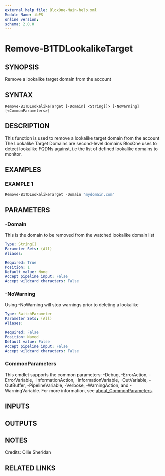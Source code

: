 ```yaml
---
external help file: BloxOne-Main-help.xml
Module Name: ibPS
online version:
schema: 2.0.0
---
```


# Remove-B1TDLookalikeTarget

## SYNOPSIS
Remove a lookalike target domain from the account

## SYNTAX

```
Remove-B1TDLookalikeTarget [-Domain] <String[]> [-NoWarning] [<CommonParameters>]
```

## DESCRIPTION
This function is used to remove a lookalike target domain from the account
The Lookalike Target Domains are second-level domains BloxOne uses to detect lookalike FQDNs against, i.e the list of defined lookalike domains to monitor.

## EXAMPLES

### EXAMPLE 1
```powershell
Remove-B1TDLookalikeTarget -Domain "mydomain.com"
```

## PARAMETERS

### -Domain
This is the domain to be removed from the watched lookalike domain list

```yaml
Type: String[]
Parameter Sets: (All)
Aliases:

Required: True
Position: 1
Default value: None
Accept pipeline input: False
Accept wildcard characters: False
```

### -NoWarning
Using -NoWarning will stop warnings prior to deleting a lookalike

```yaml
Type: SwitchParameter
Parameter Sets: (All)
Aliases:

Required: False
Position: Named
Default value: False
Accept pipeline input: False
Accept wildcard characters: False
```

### CommonParameters
This cmdlet supports the common parameters: -Debug, -ErrorAction, -ErrorVariable, -InformationAction, -InformationVariable, -OutVariable, -OutBuffer, -PipelineVariable, -Verbose, -WarningAction, and -WarningVariable. For more information, see [about_CommonParameters](http://go.microsoft.com/fwlink/?LinkID=113216).

## INPUTS

## OUTPUTS

## NOTES
Credits: Ollie Sheridan

## RELATED LINKS
